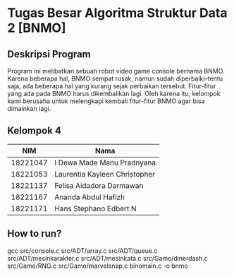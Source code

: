 # Tugas Besar Algoritma Struktur Data 2 [BNMO]
## Deskripsi Program
Program ini melibatkan sebuah robot video game console bernama BNMO. Karena beberapa hal, BNMO sempat rusak, namun sudah diperbaiki–tentu saja, ada beberapa hal yang kurang sejak perbaikan tersebut. Fitur-fitur yang ada pada BNMO harus dikembalikan lagi. Oleh karena itu, kelompok kami berusaha untuk melengkapi kembali fitur-fitur BNMO agar bisa dimainkan lagi. 

## Kelompok 4
| NIM | Nama |
| --- | --- |
| 18221047 | I Dewa Made Manu Pradnyana |
| 18221053 | Laurentia Kayleen Christopher |
| 18221137 | Felisa Aidadora Darmawan |
| 18221167 | Ananda Abdul Hafizh |
| 18221171 | Hans Stephano Edbert N |

## How to run?
gcc src/console.c src/ADT/array.c src/ADT/queue.c src/ADT/mesinkarakter.c src/ADT/mesinkata.c src/Game/dinerdash.c src/Game/RNG.c src/Game/marvelsnap.c binomain.c -o bnmo


